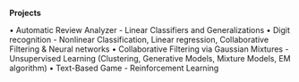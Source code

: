 ﻿**Projects**

•	Automatic Review Analyzer - Linear Classifiers and Generalizations 
•	Digit recognition - Nonlinear Classification, Linear regression, Collaborative Filtering & Neural networks
•	Collaborative Filtering via Gaussian Mixtures - Unsupervised Learning (Clustering, Generative Models, Mixture Models, EM algorithm) 
•	Text-Based Game - Reinforcement Learning
